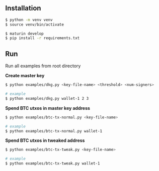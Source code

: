 ## Installation

```bash
$ python -m venv venv
$ source venv/bin/activate

$ maturin develop
$ pip install -r requirements.txt
```

## Run
Run all examples from root directory

**Create master key**
```bash
$ python examples/dkg.py <key-file-name> <threshold> <num-signers>

# example
$ python examples/dkg.py wallet-1 2 3
```

**Spend BTC utxos in master key address**
```bash
$ python examples/btc-tx-normal.py <key-file-name>

# example
$ python examples/btc-tx-normal.py wallet-1
```

**Spend BTC utxos in tweaked address**
```bash
$ python examples/btc-tx-tweak.py <key-file-name>

# example
$ python examples/btc-tx-tweak.py wallet-1
```